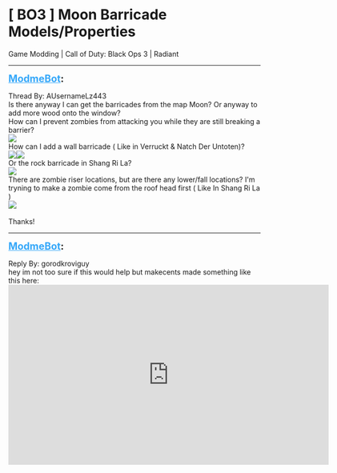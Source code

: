 # [ BO3 ] Moon Barricade Models/Properties
Game Modding | Call of Duty: Black Ops 3 | Radiant

---
<strong style="font-size: 1.4em;"><span style="text-decoration: underline;text-decoration-color: #34a7f9;"><span style="color:#34a7f9;">ModmeBot</span></span>:</strong>

<p>Thread By: AUsernameLz443<br />Is there anyway I can get the barricades from the map Moon? Or anyway to add more wood onto the window?<br />How can I prevent zombies from attacking you while they are still breaking a barrier?<br /><img style="max-width: 500px;" src="https://image.prntscr.com/image/sMc0yLMYQNSn7Ow4n0z1kw.png"><br />How can I add a wall barricade ( Like in Verruckt &amp; Natch Der Untoten)?<br /><img style="max-width: 500px;" src="https://image.prntscr.com/image/HZjHKHiMRyCXzLZ6xC9caA.png"><img style="max-width: 500px;" src="https://image.prntscr.com/image/x_b9Hc5VRB_mW3Y0Nk0oCw.png"><br />Or the rock barricade in Shang Ri La?<br /><img style="max-width: 500px;" src="https://image.prntscr.com/image/O6yDi8_0Qb6w6DdFLvpzSA.png"><br />There are zombie riser locations, but are there any lower/fall locations? I&#39;m tryning to make a zombie come from the roof head first ( Like In Shang Ri La )<br /><img style="max-width: 500px;" src="https://image.prntscr.com/image/wh7yFBYnR1WegnIB5NF2dg.png"><br /> <br />Thanks!</p>

---
<strong style="font-size: 1.4em;"><span style="text-decoration: underline;text-decoration-color: #34a7f9;"><span style="color:#34a7f9;">ModmeBot</span></span>:</strong>

<p>Reply By: gorodkroviguy<br />hey im not too sure if this would help but makecents made something like this here: <iframe type="text/html" width="640" height="360" src="https://www.youtube.com/embed/I5gHtGtqwXg" frameborder="0"></iframe></p>
